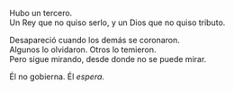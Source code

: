 Hubo un tercero.  
Un Rey que no quiso serlo, y un Dios que no quiso tributo.

Desapareció cuando los demás se coronaron.  
Algunos lo olvidaron. Otros lo temieron.  
Pero sigue mirando, desde donde no se puede mirar.

Él no gobierna. Él _espera_.